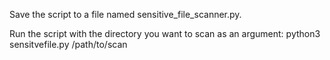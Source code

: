 Save the script to a file named sensitive_file_scanner.py.

Run the script with the directory you want to scan as an argument:
python3 sensitvefile.py /path/to/scan